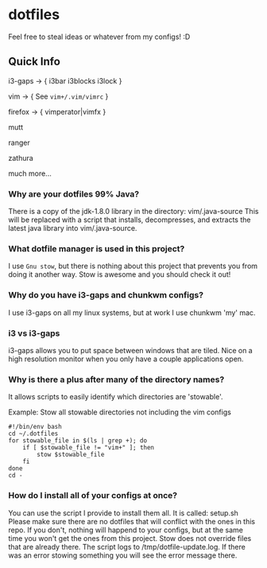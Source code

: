 # dotfiles
Feel free to steal ideas or whatever from my configs! :D

## Quick Info
i3-gaps -> { i3bar i3blocks i3lock }

vim -> { See `vim+/.vim/vimrc` }

firefox -> { vimperator|vimfx }

mutt

ranger

zathura

much more...

### Why are your dotfiles 99% Java?
There is a copy of the jdk-1.8.0 library in the directory: vim/.java-source
This will be replaced with a script that installs, decompresses, and extracts the latest java library into vim/.java-source.

### What dotfile manager is used in this project?
I use `Gnu stow`, but there is nothing about this project that prevents you from doing it another way.
Stow is awesome and you should check it out!

### Why do you have i3-gaps and chunkwm configs?
I use i3-gaps on all my linux systems, but at work I use chunkwm 'my' mac.

### i3 vs i3-gaps
i3-gaps allows you to put space between windows that are tiled.
Nice on a high resolution monitor when you only have a couple applications open.

### Why is there a plus after many of the directory names?
It allows scripts to easily identify which directories are 'stowable'.

Example: Stow all stowable directories not including the vim configs
```
#!/bin/env bash
cd ~/.dotfiles
for stowable_file in $(ls | grep +); do
    if [ $stowable_file != "vim+" ]; then
        stow $stowable_file
    fi
done
cd -
```

### How do I install all of your configs at once?
You can use the script I provide to install them all. It is called: setup.sh
Please make sure there are no dotfiles that will conflict with the ones in this repo. 
If you don't, nothing will happend to your configs, but at the same time you won't get the ones from this project.
Stow does not override files that are already there.
The script logs to /tmp/dotfile-update.log. If there was an error stowing something you will see the error message there.
